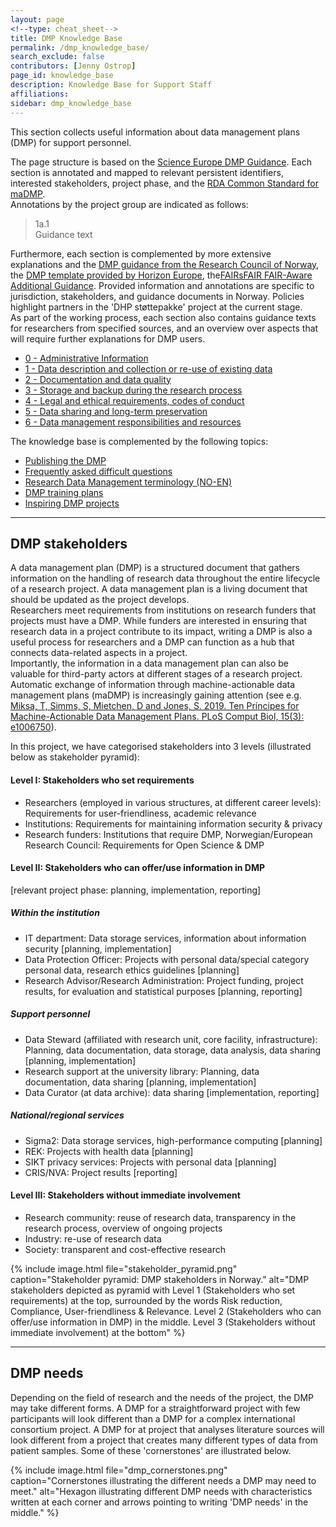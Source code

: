 ```yaml
---
layout: page
<!--type: cheat_sheet-->
title: DMP Knowledge Base
permalink: /dmp_knowledge_base/
search_exclude: false
contributors: [Jenny Ostrop]
page_id: knowledge_base
description: Knowledge Base for Support Staff
affiliations: 
sidebar: dmp_knowledge_base
---
```


This section collects useful information about data management plans (DMP) for support personnel.

The page structure is based on the [Science Europe DMP Guidance](https://doi.org/10.5281/zenodo.4915862 "Science Europe. (2021). Practical Guide to the International Alignment of Research Data Management - Extended Edition. https://doi.org/10.5281/zenodo.4915862"). Each section is annotated and mapped to relevant persistent identifiers, interested stakeholders, project phase, and the [RDA Common Standard for maDMP](http://doi.org/10.15497/rda00039).\
Annotations by the project group are indicated as follows:
> 1a.1\
> Guidance text

Furthermore, each section is complemented by more extensive explanations and the [DMP guidance from the Research Council of Norway](https://www.forskningsradet.no/en/research-policy-strategy/open-science/research-data/), the [DMP template provided by Horizon Europe](https://ec.europa.eu/info/funding-tenders/opportunities/portal/screen/how-to-participate/reference-documents?selectedProgrammePeriod=2021-2027&selectedProgramme=HORIZON), the[FAIRsFAIR FAIR-Aware Additional Guidance](https://doi.org/10.5281/zenodo.6088215). Provided information and annotations are specific to jurisdiction, stakeholders, and guidance documents in Norway. Policies highlight partners in the 'DHP støttepakke' project at the current stage.\
As part of the working process, each section also contains guidance texts for researchers from specified sources, and an overview over aspects that will require further explanations for DMP users.

- [0 - Administrative Information](/pages/0_admin_information)
- [1 - Data description and collection or re-use of existing data](/pages/1_data_description)
- [2 - Documentation and data quality](/pages/2_documentation_quality)
- [3 - Storage and backup during the research process](/pages/3_storage_backup)
- [4 - Legal and ethical requirements, codes of conduct](/pages/4_legal_ethics)
- [5 - Data sharing and long-term preservation](/pages/5_sharing_preservation)
- [6 - Data management responsibilities and resources](/pages/6_responsibilities_resources) 

The knowledge base is complemented by the following topics:
- [Publishing the DMP](/pages/publish_dmp)
- [Frequently asked difficult questions](/pages/difficult_faq)
- [Research Data Management terminology (NO-EN)](/pages/rdm_terminology)
- [DMP training plans](/pages/dmp_training)
- [Inspiring DMP projects](/pages/dmp_projects_elsewhere)

---
## DMP stakeholders
A data management plan (DMP) is a structured document that gathers information on the handling of research data throughout the entire lifecycle of a research project. A data management plan is a living document that should be updated as the project develops.\
Researchers meet requirements from institutions on research funders that projects must have a DMP. While funders are interested in ensuring that research data in a project contribute to its impact, writing a DMP is also a useful process for researchers and a DMP can function as a hub that connects data-related aspects in a project.\
Importantly, the information in a data management plan can also be valuable for third-party actors at different stages of a research project. Automatic exchange of information through machine-actionable data management plans (maDMP) is increasingly gaining attention (see e.g. [Miksa, T, Simms, S, Mietchen, D and Jones, S. 2019. Ten Príncipes for Machine-Actionable Data Management Plans. PLoS Comput Biol, 15(3): e1006750](https://doi.org/10.1371/journal.pcbi.1006750)).

In this project, we have categorised stakeholders into 3 levels (illustrated below as stakeholder pyramid):

#### Level I: Stakeholders who set requirements
- Researchers (employed in various structures, at different career levels): Requirements for user-friendliness, academic relevance
- Institutions: Requirements for maintaining information security & privacy
- Research funders: Institutions that require DMP, Norwegian/European Research Council: Requirements for Open Science & DMP

#### Level II: Stakeholders who can offer/use information in DMP
[relevant project phase: planning, implementation, reporting]

##### Within the institution
- IT department: Data storage services, information about information security [planning, implementation]
- Data Protection Officer: Projects with personal data/special category personal data, research ethics guidelines [planning]
- Research Advisor/Research Administration: Project funding, project results, for evaluation and statistical purposes [planning, reporting]

##### Support personnel
- Data Steward (affiliated with research unit, core facility, infrastructure): Planning, data documentation, data storage, data analysis, data sharing [planning, implementation]
- Research support at the university library: Planning, data documentation, data sharing [planning, implementation]
- Data Curator (at data archive): data sharing [implementation, reporting]

##### National/regional services
- Sigma2: Data storage services, high-performance computing [planning]
- REK: Projects with health data [planning]
- SIKT privacy services: Projects with personal data [planning]
- CRIS/NVA: Project results [reporting]

#### Level III: Stakeholders without immediate involvement
- Research community: reuse of research data, transparency in the research process, overview of ongoing projects
- Industry: re-use of research data
- Society: transparent and cost-effective research

{% include image.html file="stakeholder_pyramid.png" caption="Stakeholder pyramid: DMP stakeholders in Norway." alt="DMP stakeholders depicted as pyramid with Level 1 (Stakeholders who set requirements) at the top, surrounded by the words Risk reduction, Compliance, User-friendliness & Relevance. Level 2 (Stakeholders who can offer/use information in DMP) in the middle. Level 3 (Stakeholders without immediate involvement) at the bottom" %}

---
## DMP needs
Depending on the field of research and the needs of the project, the DMP may take different forms. A DMP for a straightforward project with few participants will look different than a DMP for a complex international consortium project. A DMP for at project that analyses literature sources will look different from a project that creates many different types of data from patient samples. Some of these 'cornerstones' are illustrated below.

{% include image.html file="dmp_cornerstones.png" caption="Cornerstones illustrating the different needs a DMP may need to meet." alt="Hexagon illustrating different DMP needs with characteristics written at each corner and arrows pointing to writing 'DMP needs' in the middle." %}
